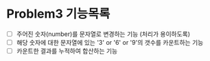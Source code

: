 # Problem3 기능목록

- [ ] 주어진 숫자(number)를 문자열로 변경하는 기능 (처리가 용이하도록)
- [ ] 해당 숫자에 대한 문자열에 있는 '3' or '6' or '9'의 갯수를 카운트하는 기능
- [ ] 카운트한 결과를 누적하여 합산하는 기능